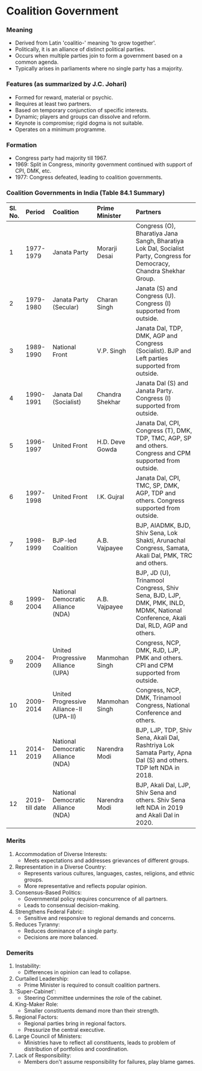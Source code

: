 # Coalition Government

### Meaning
-   Derived from Latin 'coalitio-' meaning 'to grow together'.
-   Politically, it is an alliance of distinct political parties.
-   Occurs when multiple parties join to form a government based on a common agenda.
-   Typically arises in parliaments where no single party has a majority.

### Features (as summarized by J.C. Johari)

*   Formed for reward, material or psychic.
*   Requires at least two partners.
*   Based on temporary conjunction of specific interests.
*   Dynamic; players and groups can dissolve and reform.
*   Keynote is compromise; rigid dogma is not suitable.
*   Operates on a minimum programme.

### Formation

*   Congress party had majority till 1967.
*   1969: Split in Congress, minority government continued with support of CPI, DMK, etc.
*   1977: Congress defeated, leading to coalition governments.

### Coalition Governments in India (Table 84.1 Summary)

| Sl. No. | Period      | Coalition                | Prime Minister            | Partners                                                                                                                   |
| :------ | :---------- | :----------------------- | :------------------------ | :------------------------------------------------------------------------------------------------------------------------- |
| 1       | 1977-1979   | Janata Party             | Morarji Desai             | Congress (O), Bharatiya Jana Sangh, Bharatiya Lok Dal, Socialist Party, Congress for Democracy, Chandra Shekhar Group. |
| 2       | 1979-1980   | Janata Party (Secular)   | Charan Singh              | Janata (S) and Congress (U). Congress (I) supported from outside.                                                      |
| 3       | 1989-1990   | National Front           | V.P. Singh                | Janata Dal, TDP, DMK, AGP and Congress (Socialist). BJP and Left parties supported from outside.                           |
| 4       | 1990-1991   | Janata Dal (Socialist)   | Chandra Shekhar           | Janata Dal (S) and Janata Party. Congress (I) supported from outside.                                                   |
| 5       | 1996-1997   | United Front             | H.D. Deve Gowda           | Janata Dal, CPI, Congress (T), DMK, TDP, TMC, AGP, SP and others. Congress and CPM supported from outside.             |
| 6       | 1997-1998   | United Front             | I.K. Gujral               | Janata Dal, CPI, TMC, SP, DMK, AGP, TDP and others. Congress supported from outside.                                     |
| 7       | 1998-1999   | BJP-led Coalition        | A.B. Vajpayee             | BJP, AIADMK, BJD, Shiv Sena, Lok Shakti, Arunachal Congress, Samata, Akali Dal, PMK, TRC and others.                    |
| 8       | 1999-2004   | National Democratic Alliance (NDA) | A.B. Vajpayee | BJP, JD (U), Trinamool Congress, Shiv Sena, BJD, LJP, DMK, PMK, INLD, MDMK, National Conference, Akali Dal, RLD, AGP and others.  |
| 9       | 2004-2009   | United Progressive Alliance (UPA)   | Manmohan Singh        | Congress, NCP, DMK, RJD, LJP, PMK and others. CPI and CPM supported from outside.                |
| 10      | 2009-2014   | United Progressive Alliance-II (UPA-II)   | Manmohan Singh        | Congress, NCP, DMK, Trinamool Congress, National Conference and others.             |
| 11      | 2014-2019   | National Democratic Alliance (NDA) | Narendra Modi        | BJP, LJP, TDP, Shiv Sena, Akali Dal, Rashtriya Lok Samata Party, Apna Dal (S) and others. TDP left NDA in 2018.               |
| 12      | 2019-till date   | National Democratic Alliance (NDA) | Narendra Modi        | BJP, Akali Dal, LJP, Shiv Sena and others. Shiv Sena left NDA in 2019 and Akali Dal in 2020.                 |

### Merits

1.  Accommodation of Diverse Interests:
    *   Meets expectations and addresses grievances of different groups.
2.  Representation in a Diverse Country:
    *   Represents various cultures, languages, castes, religions, and ethnic groups.
    *   More representative and reflects popular opinion.
3.  Consensus-Based Politics:
    *   Governmental policy requires concurrence of all partners.
    *   Leads to consensual decision-making.
4.  Strengthens Federal Fabric:
    *   Sensitive and responsive to regional demands and concerns.
5.  Reduces Tyranny:
    *   Reduces dominance of a single party.
    *   Decisions are more balanced.

### Demerits

1.  Instability:
    *   Differences in opinion can lead to collapse.
2.  Curtailed Leadership:
    *   Prime Minister is required to consult coalition partners.
3.  'Super-Cabinet':
    *   Steering Committee undermines the role of the cabinet.
4.  King-Maker Role:
    *   Smaller constituents demand more than their strength.
5.  Regional Factors:
    *   Regional parties bring in regional factors.
    *   Pressurize the central executive.
6.  Large Council of Ministers:
    *   Ministries have to reflect all constituents, leads to problem of distribution of portfolios and coordination.
7.  Lack of Responsibility:
    *   Members don't assume responsibility for failures, play blame games.